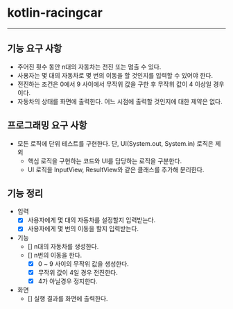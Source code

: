 # kotlin-racingcar

---

## 기능 요구 사항
- 주어진 횟수 동안 n대의 자동차는 전진 또는 멈출 수 있다.
- 사용자는 몇 대의 자동차로 몇 번의 이동을 할 것인지를 입력할 수 있어야 한다.
- 전진하는 조건은 0에서 9 사이에서 무작위 값을 구한 후 무작위 값이 4 이상일 경우이다.
- 자동차의 상태를 화면에 출력한다. 어느 시점에 출력할 것인지에 대한 제약은 없다.

## 프로그래밍 요구 사항
- 모든 로직에 단위 테스트를 구현한다. 단, UI(System.out, System.in) 로직은 제외
  - 핵심 로직을 구현하는 코드와 UI를 담당하는 로직을 구분한다.
  - UI 로직을 InputView, ResultView와 같은 클래스를 추가해 분리한다.

## 기능 정리
- 입력
  - [x] 사용자에게 몇 대의 자동차를 설정할지 입력받는다.
  - [x] 사용자에게 몇 번의 이동을 할지 입력받는다.
- 기능
  - [] n대의 자동차를 생성한다.
  - [] n번의 이동을 한다.
    - [x] 0 ~ 9 사이의 무작위 값을 생성한다.
    - [x] 무작위 값이 4일 경우 전진한다.
    - [x] 4가 아닐경우 정지한다.
- 화면
    - [] 실행 결과를 화면에 출력한다.